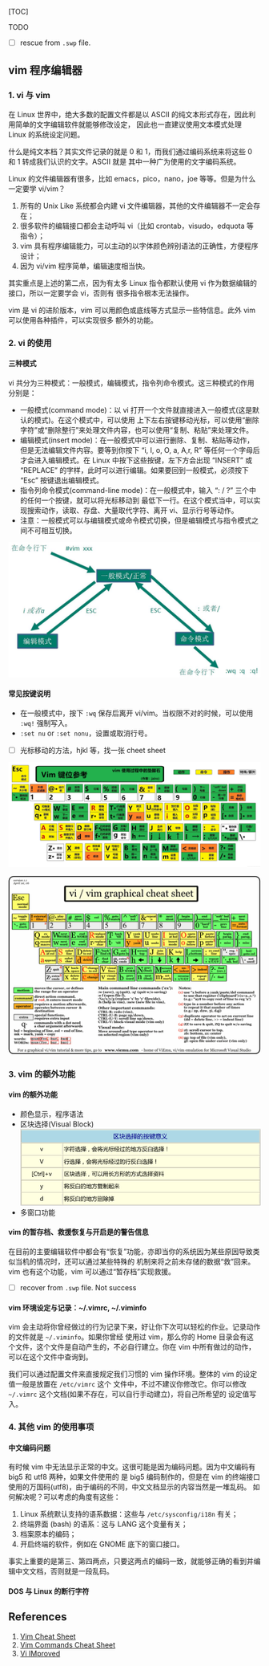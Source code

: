 [TOC]

TODO
- [ ] rescue from `.swp` file.

## vim 程序编辑器

### 1. vi 与 vim
在 Linux 世界中，绝大多数的配置文件都是以 ASCII 的纯文本形式存在，因此利用简单的文字编辑软件就能够修改设定，
因此也一直建议使用文本模式处理 Linux 的系统设定问题。

什么是纯文本档？其实文件记录的就是 0 和 1，而我们通过编码系统来将这些 0 和 1 转成我们认识的文字。ASCII 就是
其中一种广为使用的文字编码系统。

Linux 的文件编辑器有很多，比如 emacs，pico，nano，joe 等等。但是为什么一定要学 vi/vim？

1. 所有的 Unix Like 系统都会内建 vi 文件编辑器，其他的文件编辑器不一定会存在；
2. 很多软件的编辑接口都会主动呼叫 vi（比如 crontab，visudo，edquota 等指令）；
3. vim 具有程序编辑能力，可以主动的以字体颜色辨别语法的正确性，方便程序设计；
4. 因为 vi/vim 程序简单，编辑速度相当快。

其实重点是上述的第二点，因为有太多 Linux 指令都默认使用 vi 作为数据编辑的接口，所以一定要学会 vi，否则有
很多指令根本无法操作。

vim 是 vi 的进阶版本，vim 可以用颜色或底线等方式显示一些特信息。此外 vim 可以使用各种插件，可以实现很多
额外的功能。

### 2. vi 的使用
#### 三种模式
vi 共分为三种模式：一般模式，编辑模式，指令列命令模式。这三种模式的作用分别是：
* 一般模式(command mode)：以 vi 打开一个文件就直接进入一般模式(这是默认的模式)。在这个模式中，可以使用
上下左右按键移动光标，可以使用“删除字符”或“删除整行”来处理文件内容，也可以使用“复制、粘贴”来处理文件。
* 编辑模式(insert mode)：在一般模式中可以进行删除、复制、粘贴等动作，但是无法编辑文件内容。要等到你按下
“i, I, o, O, a, A,r, R” 等任何一个字母后才会进入编辑模式。在 Linux 中按下这些按键，左下方会出现 “INSERT” 
或 “REPLACE” 的字样，此时可以进行编辑。如果要回到一般模式，必须按下 “Esc” 按键退出编辑模式。
* 指令列命令模式(command-line mode)：在一般模式中，输入 “: / ?” 三个中的任何一个按键，就可以将光标移动到
最低下一行。在这个模式当中，可以实现搜索动作，读取、存盘、大量取代字符、离开 vi、显示行号等动作。
* 注意：一般模式可以与编辑模式或命令模式切换，但是编辑模式与指令模式之间不可相互切换。

![modes transition diagram](images/vim_modes_transition_diagram.jpeg)

#### 常见按键说明
* 在一般模式中，按下 `:wq` 保存后离开 vi/vim。当权限不对的时候，可以使用 `:wq!` 强制写入。 
* `:set nu` or `:set nonu`，设置或取消行号。

- [ ] 光标移动的方法，hjkl 等，找一张 cheet sheet

![vim keyboard](images/vim_keyboard.jpg)

![vim keyboard](images/vim_keyboard_1.gif)

### 3. vim 的额外功能
#### vim 的额外功能
* 颜色显示，程序语法
* 区块选择(Visual Block)
![visual block](images/vim_visual_block.png)
* 多窗口功能

#### vim 的暂存档、救援恢复与开启是的警告信息
在目前的主要编辑软件中都会有“恢复”功能，亦即当你的系统因为某些原因导致类似当机的情况时，还可以通过某些特殊的
机制来将之前未存储的数据“救”回来。vim 也有这个功能，vim 可以通过“暂存档”实现救援。

- [ ] recover from `.swp` file. Not success

#### vim 环境设定与记录：~/.vimrc, ~/.viminfo
vim 会主动将你曾经做过的行为记录下来，好让你下次可以轻松的作业。记录动作的文件就是 `~/.viminfo`。如果你曾经
使用过 vim，那么你的 Home 目录会有这个文件，这个文件是自动产生的，不必自行建立。你在 vim 中所有做过的动作，
可以在这个文件中查询到。

我们可以通过配置文件来直接规定我们习惯的 vim 操作环境。整体的 vim 的设定值一般是放置在 `/etc/vimrc` 这个
文件中，不过不建议你修改它。你可以修改 `~/.vimrc` 这个文档(如果不存在，可以自行手动建立)，将自己所希望的
设定值写入。

### 4. 其他 vim 的使用事项
#### 中文编码问题
有时候 vim 中无法显示正常的中文。这很可能是因为编码问题。因为中文编码有 big5 和 utf8 两种，如果文件使用的
是 big5 编码制作的，但是在 vim 的终端接口使用的万国码(utf8)，由于编码的不同，中文文档显示的内容当然是一堆乱码。
如何解决呢？可以考虑的角度有这些：

1. Linux 系统默认支持的语系数据：这些与 `/etc/sysconfig/i18n` 有关；
2. 终端界面 (bash) 的语系：这与 LANG 这个变量有关；
3. 档案原本的编码；
4. 开启终端的软件，例如在 GNOME 底下的窗口接口。

事实上重要的是第三、第四两点，只要这两点的编码一致，就能够正确的看到并编辑中文文档，否则就是一段乱码。

#### DOS 与 Linux 的断行字符






## References
1. [Vim Cheat Sheet ](https://vim.rtorr.com/)
2. [Vim Commands Cheat Sheet](https://www.fprintf.net/vimCheatSheet.html)
3. [Vi IMproved](http://bruxy.regnet.cz/programming/vim_cheatsheet/vim_cheatsheet.html)





